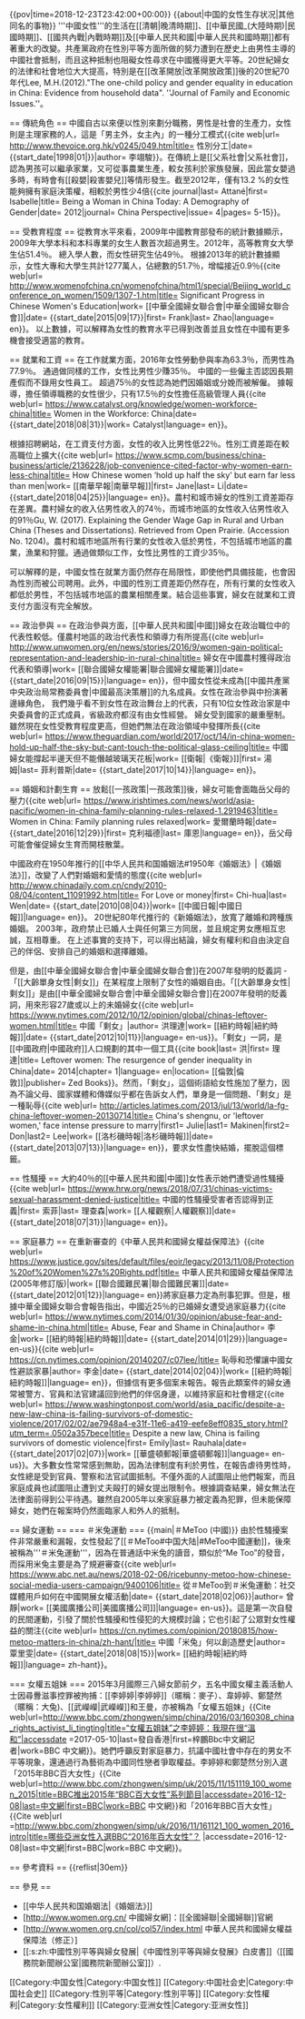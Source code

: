 {{pov|time=2018-12-23T23:42:00+00:00}}
{{about|中国的女性生存状况|其他同名的事物}}
'''中國女性'''的生活在[[清朝|晚清時期]]、[[中華民國_(大陸時期)|民國時期]]、[[國共內戰|內戰時期]]及[[中華人民共和國|中華人民共和國時期]]都有著重大的改變。共產黨政府在性別平等方面所做的努力遭到在歷史上由男性主導的中國社會抵制，而且这种抵制也阻礙女性尋求在中國獲得更大平等。20世紀婦女的法律和社會地位大大提高，特別是在[[改革開放|改革開放政策]]後的20世紀70年代<ref>Lee, M.H.(2012)."The one-child policy and gender equality in education in China: Evidence from household data". ''Journal of Family and Economic Issues.''</ref>。

== 傳統角色 ==
中國自古以來便以性別來劃分職務，男性是社會的生產力，女性則是主理家務的人，這是「男主外，女主內」的一種分工模式<ref>{{cite web|url= http://www.thevoice.org.hk/v0245/049.htm|title= 性別分工|date= {{start_date|1998|01|}}|author= 李翊駿}}</ref>。在傳統上是[[父系社會|父系社會]]，認為男孩可以繼承家業，又可從事農業生產，較女孩利於家族發展，因此當女嬰過多時，有時會有[[殺嬰|殺害嬰兒]]等情形發生。截至2012年，僅有13.2 %的女性能夠擁有家庭決策權，相較於男性少4倍<ref>{{cite journal|last= Attané|first= Isabelle|title= Being a Woman in China Today: A Demography of Gender|date= 2012|journal= China Perspective|issue= 4|pages= 5-15}}</ref>。

== 受教育程度 ==
從教育水平來看，2009年中國教育部發布的統計數據顯示，2009年大學本科和本科專業的女生人數首次超過男生。2012年，高等教育女大學生佔51.4％。 總入學人數，而女性研究生佔49％。 根據2013年的統計數據顯示，女性大專和大學生共計1277萬人，佔總數的51.7％，增幅接近0.9％<ref>{{cite web|url= http://www.womenofchina.cn/womenofchina/html1/special/Beijing_world_conference_on_women/1509/1307-1.htm|title= Significant Progress in Chinese Women's Education|work= [[中華全國婦女聯合會|中華全國婦女聯合會]]|date= {{start_date|2015|09|17}}|first= Frank|last= Zhao|language= en}}</ref>。 以上數據，可以解釋為女性的教育水平已得到改善並且女性在中國有更多機會接受適當的教育。

== 就業和工資 ==
在工作就業方面，2016年女性勞動參與率為63.3％，而男性為77.9％。 通過做同樣的工作，女性比男性少賺35％。 中國的一些僱主否認因長期產假而不錄用女性員工。 超過75％的女性認為她們因婚姻或分娩而被解僱。 據報導，擔任領導職務的女性很少，只有17.5％的女性擔任高級管理人員<ref name= "Catalyst">{{cite web|url= https://www.catalyst.org/knowledge/women-workforce-china|title= Women in the Workforce: China|date= {{start_date|2018|08|31}}|work= Catalyst|language= en}}</ref>。

根據招聘網站，在工資支付方面，女性的收入比男性低22％。性別工資差距在較高職位上擴大<ref>{{cite web|url= https://www.scmp.com/business/china-business/article/2136228/job-convenience-cited-factor-why-women-earn-less-china|title= How Chinese women ‘hold up half the sky’ but earn far less than men|work= [[南華早報|南華早報]]|first= Jane|last= Li|date= {{start_date|2018|04|25}}|language= en}}</ref>。農村和城市婦女的性別工資差距存在差異。農村婦女的收入佔男性收入的74％，而城市地區的女性收入佔男性收入的91％<ref name= "Gu">Gu, W. (2017). Explaining the Gender Wage Gap in Rural and Urban China (Theses and Dissertations). Retrieved from Open Prairie. (Accession No. 1204)</ref>。農村和城市地區所有行業的女性收入低於男性，不包括城市地區的農業，漁業和狩獵<ref name= "Gu"/>。通過做類似工作，女性比男性的工資少35％<ref name= "Catalyst"/>。

可以解釋的是，中國女性在就業方面仍然存在局限性，即使他們具備技能，也會因為性別而被公司聘用。此外，中國的性別工資差距仍然存在，所有行業的女性收入都低於男性，不包括城市地區的農業相關產業。結合這些事實，婦女在就業和工資支付方面沒有完全解放。

== 政治參與 ==
在政治參與方面，[[中華人民共和國|中國]]婦女在政治職位中的代表性較低。僅農村地區的政治代表性和領導力有所提高<ref>{{cite web|url= http://www.unwomen.org/en/news/stories/2016/9/women-gain-political-representation-and-leadership-in-rural-china|title= 婦女在中國農村獲得政治代表和領導|work= [[聯合國婦女權能署|聯合國婦女權能署]]|date= {{start_date|2016|09|15}}|language= en}}</ref>，但中國女性從未成為[[中國共產黨中央政治局常務委員會|中國最高決策層]]的九名成員。女性在政治參與中扮演著邊緣角色， 我們幾乎看不到女性在政治舞台上的代表，只有10位女性政治家是中央委員會的正式成員，省級政府都沒有由女性經營。 婦女受到國家的嚴重壓制。 雖然現在女性受教育程度更高，但她們無法在政治領域中發揮所長<ref>{{cite web|url= https://www.theguardian.com/world/2017/oct/14/in-china-women-hold-up-half-the-sky-but-cant-touch-the-political-glass-ceiling|title= 中國婦女能撐起半邊天但不能僭越玻璃天花板|work= [[衛報|《衛報》]]|first= 湯姆|last= 菲利普斯|date= {{start_date|2017|10|14}}|language= en}}</ref>。

== 婚姻和計劃生育 ==
放鬆[[一孩政策|一孩政策]]後，婦女可能會面臨岳父母的壓力<ref>{{cite web|url= https://www.irishtimes.com/news/world/asia-pacific/women-in-china-family-planning-rules-relaxed-1.2919463|title= Women in China: Family planning rules relaxed|work= 愛爾蘭時報|date= {{start_date|2016|12|29}}|first= 克利福德|last= 庫恩|language= en}}</ref>，岳父母可能會催促婦女生育而開枝散葉。

中國政府在1950年推行的[[中华人民共和国婚姻法#1950年《婚姻法》|《婚姻法》]]，改變了人們對婚姻和愛情的態度<ref name= "Wen">{{cite web|url= http://www.chinadaily.com.cn/cndy/2010-08/04/content_11091992.htm|title=  For Love or money|first= Chi-hua|last= Wen|date= {{start_date|2010|08|04}}|work= [[中國日報|中國日報]]|language= en}}</ref>。 20世紀80年代推行的《新婚姻法》，放寬了離婚和跨種族婚姻。 2003年，政府禁止已婚人士與任何第三方同居，並且規定男女應相互忠誠，互相尊重<ref name= "Wen"/>。 在上述事實的支持下，可以得出結論，婦女有權利和自由決定自己的伴侶、安排自己的婚姻和選擇離婚。

但是，由[[中華全國婦女聯合會|中華全國婦女聯合會]]在2007年發明的貶義詞 - 「[[大齡單身女性|剩女]]」在某程度上限制了女性的婚姻自由。「[[大齡單身女性|剩女]]」是由[[中華全國婦女聯合會|中華全國婦女聯合會]]在2007年發明的貶義詞，用來形容27歲或以上的未婚婦女<ref>{{cite web|url= https://www.nytimes.com/2012/10/12/opinion/global/chinas-leftover-women.html|title= 中國「剩女」|author=  洪理達|work= [[紐約時報|紐約時報]]|date= {{start_date|2012|10|11}}|language= en-us}}</ref>。「剩女」一詞，是[[中國政府|中國政府]]人口規劃的其中一個工具<ref>{{cite book|last= 洪|first= 理達|title= Leftover women: The resurgence of gender inequality in China|date= 2014|chapter= 1|language= en|location= [[倫敦|倫敦]]|publisher=  Zed Books}}</ref>。然而，「剩女」，這個術語給女性施加了壓力，因為不論父母、國家媒體和傳媒似乎都在告訴女人們，單身是一個問題、「剩女」是一種恥辱<ref>{{cite web|url= http://articles.latimes.com/2013/jul/13/world/la-fg-china-leftover-women-20130714|title=  China's shengnu, or 'leftover women,' face intense pressure to marry|first1= Julie|last1= Makinen|first2= Don|last2= Lee|work= [[洛杉磯時報|洛杉磯時報]]|date= {{start_date|2013|07|13}}|language= en}}</ref>，要求女性盡快結婚，擺脫這個標籤。

== 性騷擾 ==
大約40％的[[中華人民共和國|中國]]女性表示她們遭受過性騷擾<ref>{{cite web|url= https://www.hrw.org/news/2018/07/31/chinas-victims-sexual-harassment-denied-justice|title= 中國的性騷擾受害者否認得到正義|first= 索菲|last= 理查森|work= [[人權觀察|人權觀察]]|date= {{start_date|2018|07|31}}|language= en}}</ref>。

== 家庭暴力 ==
在重新審查的《中華人民共和國婦女權益保障法》<ref>{{cite web|url= https://www.justice.gov/sites/default/files/eoir/legacy/2013/11/08/Protection%20of%20Women%27s%20Rights.pdf|title= 中華人民共和國婦女權益保障法 (2005年修訂版)|work= [[聯合國難民署|聯合國難民署]]|date= {{start_date|2012|01|12}}|language= en}}</ref>將家庭暴力定為刑事犯罪。但是，根據中華全國婦女聯合會報告指出，中國近25％的已婚婦女遭受過家庭暴力<ref name= "Lee,2014">{{cite web|url= https://www.nytimes.com/2014/01/30/opinion/abuse-fear-and-shame-in-china.html|title= Abuse, Fear and Shame in China|author= 李金|work= [[紐約時報|紐約時報]]|date= {{start_date|2014|01|29}}|language= en-us}}</ref><ref name= "李金">{{cite web|url= https://cn.nytimes.com/opinion/20140207/c07lee/|title= 恥辱和恐懼讓中國女性避談家暴|author= 李金|date= {{start_date|2014|02|04}}|work= [[紐約時報|紐約時報]]|language= en}}</ref>，但據信有更多個案未報告。報告此類案件的婦女通常被警方、官員和法官建議回到他們的伴侶身邊，以維持家庭和社會穩定<ref name= "Rauhala, 2017">{{cite web|url= https://www.washingtonpost.com/world/asia_pacific/despite-a-new-law-china-is-failing-survivors-of-domestic-violence/2017/02/02/ae7948a4-e31f-11e6-a419-eefe8eff0835_story.html?utm_term=.0502a357bece|title= Despite a new law, China is failing survivors of domestic violence|first= Emily|last= Rauhala|date= {{start_date|2017|02|07}}|work= [[華盛頓郵報|華盛頓郵報]]|language= en-us}}</ref>。大多數女性常常感到無助，因為法律制度有利於男性，在報告虐待男性時，女性總是受到官員、警察和法官試圖抵制<ref name= "Lee,2014"/><ref name= "李金"/>。不僅外面的人試圖阻止他們報案，而且家庭成員也試圖阻止遭到丈夫毆打的婦女提出限制令<ref name= "Rauhala, 2017"/>。根據調查結果，婦女無法在法律面前得到公平待遇。雖然自2005年以來家庭暴力被定義為犯罪，但未能保障婦女，她們在報案時仍然面臨家人和外人的抵制。

== 婦女運動 ==
=== ＃米兔運動 ===
{{main|＃MeToo (中國)}}
由於性騷擾案件非常嚴重和漏報，女性發起了[[＃MeToo#中国大陆|#MeToo中國運動]]，後來被稱為'''＃米兔運動'''，因為在普通話中米兔的讀音，類似於“Me Too”的發音，而採用米兔主要是為了規避審查<ref>{{cite web|url= https://www.abc.net.au/news/2018-02-06/ricebunny-metoo-how-chinese-social-media-users-campaign/9400106|title= 從＃MeToo到＃米兔運動：社交媒體用戶如何在中國開展女權活動|date= {{start_date|2018|02|06}}|author= 曾靜|work= [[美國廣播公司|美國廣播公司]]|language= en-us}}</ref>。這是第一次自發的民間運動，引發了關於性騷擾和性侵犯的大規模討論；它也引起了公眾對女性權益的關注<ref>{{cite web|url= https://cn.nytimes.com/opinion/20180815/how-metoo-matters-in-china/zh-hant/|title= 中國「米兔」何以創造歷史|author= 覃里雯|date= {{start_date|2018|08|15}}|work= [[紐約時報|紐約時報]]|language= zh-hant}}</ref>。

=== 女權五姐妹 ===
2015年3月國際三八婦女節前夕，五名中國女權主義活動人士因尋釁滋事控罪被拘捕：[[李婷婷|李婷婷]]（暱稱：麥子）、韋婷婷、鄭楚然（暱稱：大兔)、[[武嶸嶸|武嶸嶸]]和王曼，亦被稱為「女權五姐妹」<ref>{{Cite web|url=http://www.bbc.com/zhongwen/simp/china/2016/03/160308_china_rights_activist_li_tingting|title=“女權五姐妹”之李婷婷：我現在很“溫和”|accessdate =2017-05-10|last=發自香港|first=梓鵬Bbc中文網記者|work=BBC 中文網}}</ref>。她們呼籲反對家庭暴力，抗議中國社會中存在的男女不平等現象，還通過行為藝術為中國同性戀者爭取權益。李婷婷和鄭楚然分別入選「2015年BBC百大女性」<ref>{{Cite web|url=http://www.bbc.com/zhongwen/simp/uk/2015/11/151119_100_women_2015|title=BBC推出2015年“BBC百大女性”系列節目|accessdate=2016-12-08|last=中文網|first=BBC|work=BBC 中文網}}</ref>和「2016年BBC百大女性」<ref>{{Cite web|url =http://www.bbc.com/zhongwen/simp/uk/2016/11/161121_100_women_2016_intro|title=哪些亞洲女性入選BBC“2016年百大女性”？ |accessdate=2016-12-08|last=中文網|first=BBC|work=BBC 中文網}}</ref>。

== 參考資料 ==
{{reflist|30em}}

== 參見 ==
* [[中华人民共和国婚姻法|《婚姻法》]]
* [http://www.women.org.cn/ 中國婦女網]：[[全國婦聯|全國婦聯]]官網
* [http://www.women.org.cn/col/col57/index.html 中華人民共和國婦女權益保障法（修正）]
* [[:s:zh:中國性別平等與婦女發展|《中國性別平等與婦女發展》白皮書]]（[[國務院新聞辦公室|國務院新聞辦公室]]）.

[[Category:中国女性|Category:中国女性]]
[[Category:中国社会史|Category:中国社会史]]
[[Category:性別平等|Category:性別平等]]
[[Category:女性權利|Category:女性權利]]
[[Category:亚洲女性|Category:亚洲女性]]